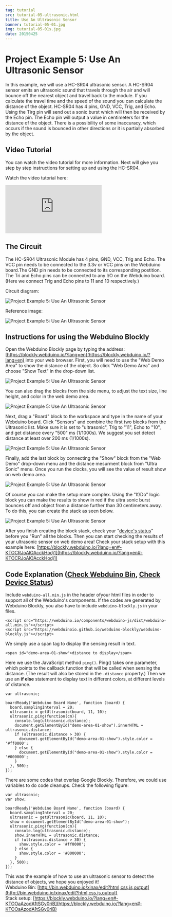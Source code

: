 ```yaml
---
tag: tutorial
src: tutorial-05-ultrasonic.html
title: Use An Ultrasonic Sensor
banner: tutorial-05-01.jpg
img: tutorial-05-01s.jpg
date: 20150425
---
```


<!-- @@master  = ../../_layout.html-->

<!-- @@block  =  meta-->

<title>Project Example 5: Use An Ultrasonic Sensor :::: Webduino = Web × Arduino</title>

<meta name="description" content="In this example, we will use a HC-SR04 ultrasonic sensor. A HC-SR04 sensor emits an ultrasonic sound that travels through the air and  will bounce off the nearest object and travel back to the module. If you calculate the travel time and the speed of the sound you can calculate the distance of the object. HC-SR04 has 4 pins, GND, VCC, Trig, and Echo. Using the Tirg pin will send out a sonic burst which will then be received by the Echo pin. The Echo pin will output a value in centimeters for the distance of the object. There is a possibility of some inaccuracy, which occurs if the sound is bounced in other directions or it is partially absorbed by the object.">

<meta itemprop="description" content="In this example, we will use a HC-SR04 ultrasonic sensor. A HC-SR04 sensor emits an ultrasonic sound that travels through the air and  will bounce off the nearest object and travel back to the module. If you calculate the travel time and the speed of the sound you can calculate the distance of the object. HC-SR04 has 4 pins, GND, VCC, Trig, and Echo. Using the Tirg pin will send out a sonic burst which will then be received by the Echo pin. The Echo pin will output a value in centimeters for the distance of the object. There is a possibility of some inaccuracy, which occurs if the sound is bounced in other directions or it is partially absorbed by the object.">

<meta property="og:description" content="In this example, we will use a HC-SR04 ultrasonic sensor. A HC-SR04 sensor emits an ultrasonic sound that travels through the air and  will bounce off the nearest object and travel back to the module. If you calculate the travel time and the speed of the sound you can calculate the distance of the object. HC-SR04 has 4 pins, GND, VCC, Trig, and Echo. Using the Tirg pin will send out a sonic burst which will then be received by the Echo pin. The Echo pin will output a value in centimeters for the distance of the object. There is a possibility of some inaccuracy, which occurs if the sound is bounced in other directions or it is partially absorbed by the object.">

<meta property="og:title" content="Project Example 5: Use An Ultrasonic Sensor" >

<meta property="og:url" content="https://webduino.io/tutorials/tutorial-05-ultrasonic.html">

<meta property="og:image" content="https://webduino.io/img/tutorials/tutorial-05-01s.jpg">

<meta itemprop="image" content="https://webduino.io/img/tutorials/tutorial-05-01s.jpg">

<include src="../_include-tutorials.html"></include>

<!-- @@close-->

<!-- @@block  =  preAndNext-->

<include src="../_include-tutorials-content.html"></include>

<!-- @@close-->



<!-- @@block  =  tutorials-->
# Project Example 5: Use An Ultrasonic Sensor

In this example, we will use a HC-SR04 ultrasonic sensor. A HC-SR04 sensor emits an ultrasonic sound that travels through the air and  will bounce off the nearest object and travel back to the module. If you calculate the travel time and the speed of the sound you can calculate the distance of the object. HC-SR04 has 4 pins, GND, VCC, Trig, and Echo. Using the Tirg pin will send out a sonic burst which will then be received by the Echo pin. The Echo pin will output a value in centimeters for the distance of the object. There is a possibility of some inaccuracy, which occurs if the  sound is bounced in other directions or it is partially absorbed by the object. 

<!-- <div class="buy-this">
	<span>超音波傳感器相關套件：<a href="https://webduino.io/buy/webduino-package-plus.html" target="_blank">Webduino 基本套件 Plus ( 支援馬克 1 號、Fly )</a></span>
	<span>Webduino 開發板：<a href="https://webduino.io/buy/component-webduino-v1.html" target="_blank">Webduino 馬克一號</a>、<a href="https://webduino.io/buy/component-webduino-fly.html" target="_blank">Webduino Fly</a>、<a href="https://webduino.io/buy/component-webduino-uno-fly.html" target="_blank">Webduino Fly + Arduino UNO</a></span>
</div> -->

## Video Tutorial

You can watch the video tutorial for more information. Next will give you step by step instructions for setting up and using the HC-SR04.
<!-- Open the Webduino Blockly for exclusive use of Project Example Use An Ultrasonic Sensor [Webduino Blockly Chapter 3-1: UltraSonic](https://blockly.webduino.io/?lang=en&page=tutorials/ultrasonic-1#-KTO8RBnea4ru18uOmVD)   -->

Watch the video tutorial here:
<iframe class="youtube" src="https://www.youtube.com/embed/e6gbwMUzSZ8" frameborder="0" allowfullscreen></iframe>

## The Circuit 

The HC-SR04 Ultrasonic Module has 4 pins, GND, VCC, Trig and Echo. The VCC pin needs to be connected to the 3.3v or VCC pins on the Webduino board.The GND pin needs to be connected to its corresponding postition. The Tri and Echo pins can be connected to any I/O on the Webduino board. (Here we connect Trig and Echo pins to 11 and 10 respectively.)

Circuit diagram:

![Project Example 5: Use An Ultrasonic Sensor](../../img/tutorials/tutorial-05-02.jpg)

Reference image:

![Project Example 5: Use An Ultrasonic Sensor](../../img/tutorials/tutorial-05-03.jpg)

<!-- <div class="buy-this">
	<span>超音波傳感器相關套件：<a href="https://webduino.io/buy/webduino-package-plus.html" target="_blank">Webduino 基本套件 Plus ( 支援馬克 1 號、Fly )</a></span>
	<span>Webduino 開發板：<a href="https://webduino.io/buy/component-webduino-v1.html" target="_blank">Webduino 馬克一號</a>、<a href="https://webduino.io/buy/component-webduino-fly.html" target="_blank">Webduino Fly</a>、<a href="https://webduino.io/buy/component-webduino-uno-fly.html" target="_blank">Webduino Fly + Arduino UNO</a></span>
</div> -->

## Instructions for using the Webduino Blockly

Open the Webduino Blockly page by typing the address: [https://blockly.webduino.io/?lang=en](https://blockly.webduino.io/?lang=en) into your web browser. First, you will need to use the "Web Demo Area" to show the distance of the object. So click "Web Demo Area" and choose "Show Text" in the drop-down list.

![Project Example 5: Use An Ultrasonic Sensor](../../img/tutorials/en/tutorial-05-04.jpg)

You can also drag the blocks from the side menu, to adjust the text size, line height, and color in the web demo area.

![Project Example 5: Use An Ultrasonic Sensor](../../img/tutorials/en/tutorial-05-05.jpg)

Next, drag a "Board" block to the workspace and type in the name of your Webduino board. Click "Sensors" and combine the first two blocks from the Ultrasonic list. Make sure it is set to "ultrasonic", Trig to "11", Echo to "10", and get distance every "500" ms (1/1000s). We suggest you set detect distance at least over 200 ms (1/1000s).

![Project Example 5: Use An Ultrasonic Sensor](../../img/tutorials/en/tutorial-05-06.jpg)

Finally, add the last block by connecting the "Show" block from the "Web Demo" drop-down menu and the distance mesurment block from "Ultra Sonic" menu. Once you run the clocks, you will see the value of result show on web demo area.

![Project Example 5: Use An Ultrasonic Sensor](../../img/tutorials/en/tutorial-05-07.jpg)

Of course you can make the setup more complex. Using the "If/Do" logic block you can make the results to show in red if the ultra sonic burst bounces off and object from a distance further than 30 centimeters away. To do this, you can create the stack as seen below.

![Project Example 5: Use An Ultrasonic Sensor](../../img/tutorials/en/tutorial-05-08.jpg)

After you finish creating the block stack, check your "[device's status](https://webduino.io/device.html)" before you "Run" all the blocks. Then you can start checking the results of your ultrasonic sensor on web demo area!
Check your stack setup with this example here: [https://blockly.webduino.io/?lang=en#-KTOCRJoAlOAcckHodj1](https://blockly.webduino.io/?lang=en#-KTOCRJoAlOAcckHodj1)


## Code Explanation ([Check Webduino Bin](http://bin.webduino.io/xinax/edit?html,css,js,output), [Check Device Status](https://webduino.io/device.html))

Include `webduino-all.min.js` in the header ofyour html files in order to support all of the Webduino's components. If the codes are generated by Webduino Blockly, you also have to include `webduino-blockly.js` in your files.

	<script src="https://webduino.io/components/webduino-js/dist/webduino-all.min.js"></script>
	<script src="https://webduinoio.github.io/webduino-blockly/webduino-blockly.js"></script>

We simply use a span tag to display the sensing result in text.

	<span id="demo-area-01-show">distance to display</span>

Here we use the JavaScript method `ping()`. Ping() takes one parameter, which points to the callback function that will be called when sensing the distance. (The result will also be stored in the `.distance` property.) Then we use an **if else** statement to display text in different colors, at different levels of distance.

	var ultrasonic;

	boardReady('Webduino Board Name', function (board) {
	  board.samplingInterval = 20;
	  ultrasonic = getUltrasonic(board, 11, 10);
	  ultrasonic.ping(function(cm){
	    console.log(ultrasonic.distance);
	    document.getElementById("demo-area-01-show").innerHTML = ultrasonic.distance;
	    if (ultrasonic.distance > 30) {
	      document.getElementById("demo-area-01-show").style.color = '#ff0000';
	    } else {
	      document.getElementById("demo-area-01-show").style.color = '#000000';
	    }
	  }, 500);
	});

There are some codes that overlap Google Blockly. Therefore, we could use variables to do code cleanups. Check the following figure:

	var ultrasonic;
	var show;

	boardReady('Webduino Board Name', function (board) {
	  board.samplingInterval = 20;
	  ultrasonic = getUltrasonic(board, 11, 10);
	  show = document.getElementById("demo-area-01-show");
	  ultrasonic.ping(function(cm){
	    console.log(ultrasonic.distance);
	    show.innerHTML = ultrasonic.distance;
	    if (ultrasonic.distance > 30) {
	      show.style.color = '#ff0000';
	    } else {
	      show.style.color = '#000000';
	    }
	  }, 500);
	});

This was the example of how to use an ultrasonic sensor to detect the distance of objects, we hope you enjoyed it!  
Webduino Bin: [http://bin.webduino.io/xinax/edit?html,css,js,output](http://bin.webduino.io/xinax/edit?html,css,js,output)  
Stack setup: [https://blockly.webduino.io/?lang=en#-KTOOaAzodA1tSGy0riB](https://blockly.webduino.io/?lang=en#-KTOOaAzodA1tSGy0riB)

<!-- ## Tutorial Extension of Ultrasonic Sensor:

[Webduino Blockly Chapter 3-1: UltraSonic](https://blockly.webduino.io/?lang=en&page=tutorials/ultrasonic-1#-KTOH8GVCpXt1STgTB2h) --> 

<!-- <div class="buy-this">
	<span>超音波傳感器相關套件：<a href="https://webduino.io/buy/webduino-package-plus.html" target="_blank">Webduino 基本套件 Plus ( 支援馬克 1 號、Fly )</a></span>
	<span>Webduino 開發板：<a href="https://webduino.io/buy/component-webduino-v1.html" target="_blank">Webduino 馬克一號</a>、<a href="https://webduino.io/buy/component-webduino-fly.html" target="_blank">Webduino Fly</a>、<a href="https://webduino.io/buy/component-webduino-uno-fly.html" target="_blank">Webduino Fly + Arduino UNO</a></span>
</div> -->


<!-- @@close-->